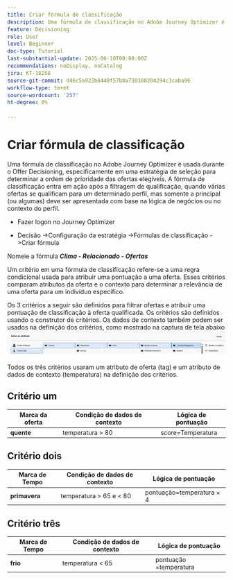 ```yaml
---
title: Criar fórmula de classificação
description: Uma fórmula de classificação no Adobe Journey Optimizer é usada durante o Offer Decisioning, especificamente em uma estratégia de seleção para determinar a ordem de prioridade das ofertas elegíveis.
feature: Decisioning
role: User
level: Beginner
doc-type: Tutorial
last-substantial-update: 2025-06-10T00:00:00Z
recommendations: noDisplay, noCatalog
jira: KT-18258
source-git-commit: d46c5a922b8448f57b8a730188284294c3caba96
workflow-type: tm+mt
source-wordcount: '257'
ht-degree: 0%

---
```


# Criar fórmula de classificação

Uma fórmula de classificação no Adobe Journey Optimizer é usada durante o Offer Decisioning, especificamente em uma estratégia de seleção para determinar a ordem de prioridade das ofertas elegíveis. A fórmula de classificação entra em ação após a filtragem de qualificação, quando várias ofertas se qualificam para um determinado perfil, mas somente a principal (ou algumas) deve ser apresentada com base na lógica de negócios ou no contexto do perfil.

* Fazer logon no Journey Optimizer

* Decisão ->Configuração da estratégia ->Fórmulas de classificação ->Criar fórmula

Nomeie a fórmula _**Clima - Relacionado - Ofertas**_



Um critério em uma fórmula de classificação refere-se a uma regra condicional usada para atribuir uma pontuação a uma oferta. Esses critérios comparam atributos da oferta e o contexto para determinar a relevância de uma oferta para um indivíduo específico.

Os 3 critérios a seguir são definidos para filtrar ofertas e atribuir uma pontuação de classificação à oferta qualificada. Os critérios são definidos usando o construtor de critérios. Os dados de contexto também podem ser usados na definição dos critérios, como mostrado na captura de tela abaixo
![dados-contexto](assets/context-data.png)

Todos os três critérios usaram um atributo de oferta (tag) e um atributo de dados de contexto (temperatura) na definição dos critérios.

## Critério um

| **Marca da oferta** | **Condição de dados de contexto** | **Lógica de pontuação** |
|------------------|---------------------|-------------------------------------|
| **quente** | temperatura > 80 | score=Temperatura |


## Critério dois

| **Marca de Tempo** | **Condição de dados de contexto** | **Lógica de pontuação** |
|------------------|---------------------------|----------------------------------------------|
| **primavera** | temperatura > 65 e &lt; 80 | pontuação=temperatura × 4 |

## Critério três

| **Marca de Tempo** | **Condição de dados de contexto** | **Lógica de pontuação** |
|------------------|---------------------------|----------------------------------------------|
| **frio** | temperatura &lt; 65 | pontuação =temperatura |
